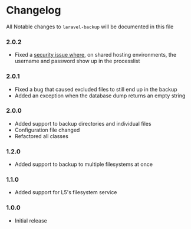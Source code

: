 # Changelog

All Notable changes to `laravel-backup` will be documented in this file

### 2.0.2
- Fixed a [security issue where](https://github.com/freekmurze/laravel-backup/issues/6), on shared hosting environments,
the username and password show up in the processlist

### 2.0.1
- Fixed a bug that caused excluded files to still end up in the backup
- Added an exception when the database dump returns an empty string

### 2.0.0
- Added support to backup directories and individual files
- Configuration file changed
- Refactored all classes

### 1.2.0
- Added support to backup to multiple filesystems at once

### 1.1.0
- Added support for L5's filesystem service

### 1.0.0
- Initial release
